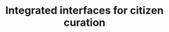 ---
delivpath: /document/deliverable/D5.3.pdf
year: 2023
delivcode: D5.3
title: Integrated interfaces for citizen curation
---